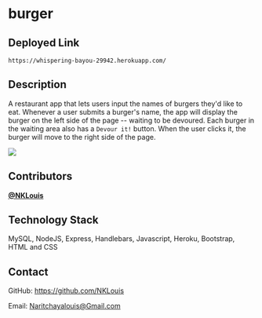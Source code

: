 # burger

## Deployed Link 
    https://whispering-bayou-29942.herokuapp.com/

## Description

 A restaurant app that lets users input the names of burgers they'd like to eat. Whenever a user submits a burger's name, the app will display the burger on the left side of the page -- waiting to be devoured. Each burger in the waiting area also has a `Devour it!` button. When the user clicks it, the burger will move to the right side of the page.

![](http://g.recordit.co/oPdnEJe8l0.gif)

## Contributors
<a href="https://github.com/NKLouis " target="_blank">**@NKLouis**</a> 


## Technology Stack
MySQL, NodeJS, Express, Handlebars, Javascript, Heroku, Bootstrap, HTML and CSS



## Contact
GitHub: <a href="https://github.com/NKLouis">https://github.com/NKLouis</a></li>

Email: <a href= "Naritchayalouis@Gmail.com">Naritchayalouis@Gmail.com</a>